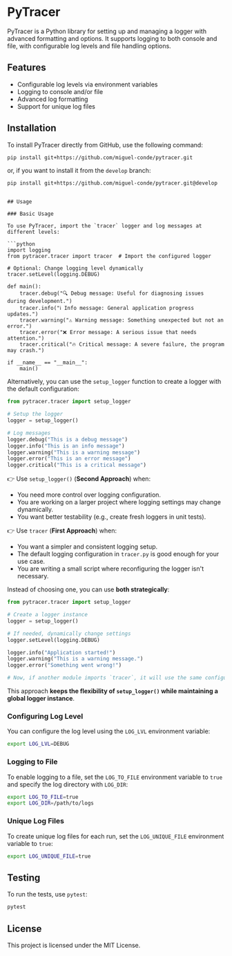 # PyTracer

PyTracer is a Python library for setting up and managing a logger with advanced formatting and options. It supports logging to both console and file, with configurable log levels and file handling options.

## Features

- Configurable log levels via environment variables
- Logging to console and/or file
- Advanced log formatting
- Support for unique log files

## Installation

To install PyTracer directly from GitHub, use the following command:

```bash
pip install git+https://github.com/miguel-conde/pytracer.git
```

or, if you want to install it from the `develop` branch:

```bash
pip install git+https://github.com/miguel-conde/pytracer.git@develop
```
```

## Usage

### Basic Usage

To use PyTracer, import the `tracer` logger and log messages at different levels:

```python	
import logging
from pytracer.tracer import tracer  # Import the configured logger

# Optional: Change logging level dynamically
tracer.setLevel(logging.DEBUG)

def main():
    tracer.debug("🔍 Debug message: Useful for diagnosing issues during development.")
    tracer.info("ℹ️ Info message: General application progress updates.")
    tracer.warning("⚠️ Warning message: Something unexpected but not an error.")
    tracer.error("❌ Error message: A serious issue that needs attention.")
    tracer.critical("🔥 Critical message: A severe failure, the program may crash.")

if __name__ == "__main__":
    main()
```

Alternatively, you can use the `setup_logger` function to create a logger with the default configuration:

```python
from pytracer.tracer import setup_logger

# Setup the logger
logger = setup_logger()

# Log messages
logger.debug("This is a debug message")
logger.info("This is an info message")
logger.warning("This is a warning message")
logger.error("This is an error message")
logger.critical("This is a critical message")
```

👉 Use `setup_logger()` (**Second Approach**) when:

+ You need more control over logging configuration.
+ You are working on a larger project where logging settings may change dynamically.
+ You want better testability (e.g., create fresh loggers in unit tests).

👉 Use `tracer` (**First Approach**) when:

+ You want a simpler and consistent logging setup.
+ The default logging configuration in `tracer.py` is good enough for your use case.
+ You are writing a small script where reconfiguring the logger isn't necessary.

Instead of choosing one, you can use **both strategically**:

```python
from pytracer.tracer import setup_logger

# Create a logger instance
logger = setup_logger()

# If needed, dynamically change settings
logger.setLevel(logging.DEBUG)

logger.info("Application started!")
logger.warning("This is a warning message.")
logger.error("Something went wrong!")

# Now, if another module imports `tracer`, it will use the same configuration.
```

This approach **keeps the flexibility of `setup_logger()` while maintaining a global logger instance**.

### Configuring Log Level

You can configure the log level using the `LOG_LVL` environment variable:

```bash
export LOG_LVL=DEBUG
```

### Logging to File

To enable logging to a file, set the `LOG_TO_FILE` environment variable to `true` and specify the log directory with `LOG_DIR`:

```bash
export LOG_TO_FILE=true
export LOG_DIR=/path/to/logs
```

### Unique Log Files

To create unique log files for each run, set the `LOG_UNIQUE_FILE` environment variable to `true`:

```bash
export LOG_UNIQUE_FILE=true
```

## Testing

To run the tests, use `pytest`:

```bash
pytest
```

## License

This project is licensed under the MIT License.
